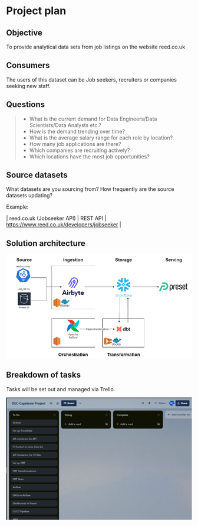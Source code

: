 # Project plan 

## Objective 
To provide analytical data sets from job listings on the website reed.co.uk

## Consumers 
The users of this dataset can be Job seekers, recruiters or companies seeking new staff.

## Questions 
> - What is the current demand for Data Engineers/Data Scientists/Data Analysts etc.?
> - How is the demand trending over time?
> - What is the average salary range for each role by location?
> - How many job applications are there?
> - Which companies are recruiting actively?
> - Which locations have the most job opportunities? 

## Source datasets 
What datasets are you sourcing from? How frequently are the source datasets updating?

Example: 

| reed.co.uk (Jobseeker API) | REST API | https://www.reed.co.uk/developers/jobseeker |

## Solution architecture
![images/solution-architecture.png](images/solution-architecture.png)

## Breakdown of tasks 
Tasks will be set out and managed via Trello.

![images/Trello-kanban.png](images/Trello-kanban.png)